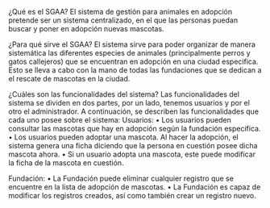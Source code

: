 ¿Qué es el SGAA?
El sistema de gestión para animales en adopción pretende ser un sistema centralizado, en el que las personas puedan buscar y poner en adopción nuevas mascotas. 

¿Para qué sirve el SGAA?
El sistema sirve para poder organizar de manera sistemática las diferentes especies de animales (principalmente perros y gatos callejeros) que se encuentran en adopción en una ciudad especifica. Esto se lleva a cabo con la mano de todas las fundaciones que se dedican a el rescate de mascotas en la ciudad.

¿Cuáles son las funcionalidades del sistema?
Las funcionalidades del sistema se dividen en dos partes, por un lado, tenemos usuarios y por el otro el administrador. A continuación, se describen las funcionalidades que cada uno posee sobre el sistema:
Usuarios:
    • Los usuarios pueden consultar las mascotas que hay en adopción según la fundación especifica.
    • Los usuarios pueden adoptar una mascota. Al hacer la adopción, el sistema genera una ficha diciendo que la persona en cuestión posee dicha mascota ahora.
    • Si un usuario adopta una mascota, este puede modificar la ficha de la mascota en cuestión.  
    
Fundación:
    • La Fundación puede eliminar cualquier registro que se encuentre en la lista de adopción de mascotas.
    • La Fundación es capaz de modificar los registros creados, así como también crear un registro nuevo.
